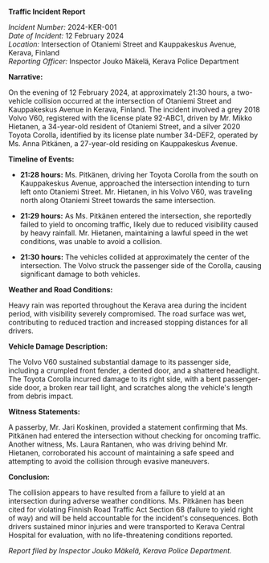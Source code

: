 **Traffic Incident Report**

*Incident Number:* 2024-KER-001  
*Date of Incident:* 12 February 2024  
*Location:* Intersection of Otaniemi Street and Kauppakeskus Avenue, Kerava, Finland  
*Reporting Officer:* Inspector Jouko Mäkelä, Kerava Police Department  

**Narrative:**

On the evening of 12 February 2024, at approximately 21:30 hours, a two-vehicle collision occurred at the intersection of Otaniemi Street and Kauppakeskus Avenue in Kerava, Finland. The incident involved a grey 2018 Volvo V60, registered with the license plate 92-ABC1, driven by Mr. Mikko Hietanen, a 34-year-old resident of Otaniemi Street, and a silver 2020 Toyota Corolla, identified by its license plate number 34-DEF2, operated by Ms. Anna Pitkänen, a 27-year-old residing on Kauppakeskus Avenue.

**Timeline of Events:**

- **21:28 hours:** Ms. Pitkänen, driving her Toyota Corolla from the south on Kauppakeskus Avenue, approached the intersection intending to turn left onto Otaniemi Street. Mr. Hietanen, in his Volvo V60, was traveling north along Otaniemi Street towards the same intersection.

- **21:29 hours:** As Ms. Pitkänen entered the intersection, she reportedly failed to yield to oncoming traffic, likely due to reduced visibility caused by heavy rainfall. Mr. Hietanen, maintaining a lawful speed in the wet conditions, was unable to avoid a collision.

- **21:30 hours:** The vehicles collided at approximately the center of the intersection. The Volvo struck the passenger side of the Corolla, causing significant damage to both vehicles.

**Weather and Road Conditions:**

Heavy rain was reported throughout the Kerava area during the incident period, with visibility severely compromised. The road surface was wet, contributing to reduced traction and increased stopping distances for all drivers.

**Vehicle Damage Description:**

The Volvo V60 sustained substantial damage to its passenger side, including a crumpled front fender, a dented door, and a shattered headlight. The Toyota Corolla incurred damage to its right side, with a bent passenger-side door, a broken rear tail light, and scratches along the vehicle's length from debris impact.

**Witness Statements:**

A passerby, Mr. Jari Koskinen, provided a statement confirming that Ms. Pitkänen had entered the intersection without checking for oncoming traffic. Another witness, Ms. Laura Rantanen, who was driving behind Mr. Hietanen, corroborated his account of maintaining a safe speed and attempting to avoid the collision through evasive maneuvers.

**Conclusion:**

The collision appears to have resulted from a failure to yield at an intersection during adverse weather conditions. Ms. Pitkänen has been cited for violating Finnish Road Traffic Act Section 68 (failure to yield right of way) and will be held accountable for the incident's consequences. Both drivers sustained minor injuries and were transported to Kerava Central Hospital for evaluation, with no life-threatening conditions reported.

*Report filed by Inspector Jouko Mäkelä, Kerava Police Department.*